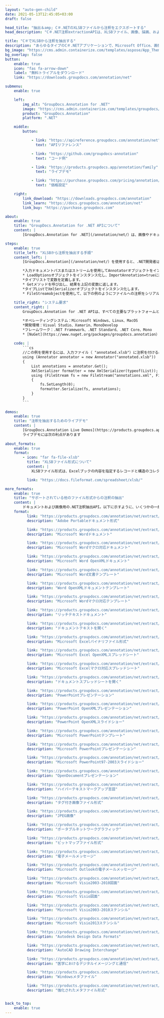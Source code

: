 ```yaml
---
layout: "auto-gen-child"
date: 2021-05-13T12:45:05+03:00
draft: false

head_title: "抽出＆amp; C＃.NETのXLSBファイルから注釈をエクスポートする"
head_description: "C＃.NET注釈extractionAPIは、XLSBファイル、画像、描画、およびドキュメントファイル形式から一般的な注釈タイプを抽出します."

title: "C＃でXLSBから注釈を抽出する"
description: "あらゆるタイプのC＃.NETアプリケーションで、Microsoft Office、画像、HTML、図面、およびその他のドキュメントファイル形式から注釈を抽出します。."
bg_image: "https://cms.admin.containerize.com/templates/aspose/App_Themes/V3/images/bg/header1.png"
bg_overlay: false
button:
    enable: true
    icon: "fas fa-arrow-down"
    label: "無料トライアルをダウンロード"
    link: "https://downloads.groupdocs.com/annotation/net"

submenu:
    enable: true

    left:
        img_alt: "GroupDocs.Annotation for .NET"
        image: "https://cms.admin.containerize.com/templates/groupdocs/images/product-logos/90x90-noborder/groupdocs-annotation-net.png"
        product: "GroupDocs.Annotation"
        platform: ".NET"

    middle:
        button:

            - link: "https://apireference.groupdocs.com/annotation/net"
              text: "APIリファレンス"

            - link: "https://github.com/groupdocs-annotation"
              text: "コード例"

            - link: "https://products.groupdocs.app/annotation/family"
              text: "ライブデモ"

            - link: "https://purchase.groupdocs.com/pricing/annotation/net"
              text: "価格設定"

    right:
        link_download: "https://downloads.groupdocs.com/annotation"
        link_learn: "https://docs.groupdocs.com/annotation/net"
        link_buy: "https://purchase.groupdocs.com"

about:
    enable: true
    title: "GroupDocs.Annotation for .NET APIについて"
    content: |
        [GroupDocs.Annotation for .NET](/annotation/net/）は、画像やドキュメントファイル形式から注釈を読み取り、追加、編集、削除、抽出、エクスポートするためのネイティブの.NET注釈管理APIです。ユーザーは、コメント、メモ、コメント、およびテキスト、グラフィックス、透かしなどのさまざまな注釈タイプを、PDF、HTML、Microsoft Word文書、Excelスプレッドシート、Visioダイアグラム、PowerPointプレゼンテーション、図面、画像、およびその他の多くのファイル形式から簡単に抽出できます。注釈処理機能は、インポートされたドキュメントから注釈を正確に読み取ることができ、注釈のカスタマイズを実装した後、元のファイル形式または目的のファイル形式にエクスポートして戻すことができます。

steps:
    enable: true
    title_left: "XLSBから注釈を抽出する手順"
    content_left: |
        [GroupDocs.Annotation](/annotation/net/）を使用すると、.NET開発者は、いくつかの簡単な手順を実装することで、アプリケーション内のXLSBファイルから注釈情報を簡単に抽出できます。

        *入力ドキュメントパスまたはストリームを使用してAnnotatorオブジェクトをインスタンス化します。
        * LoadOptionsオブジェクトをインスタンス化し、ImportAnnotation=trueに設定します。
        *タイプリストで変数を定義します。
        * Getメソッドを呼び出し、結果を上記の変数に返します。
        *タイプListでXmlSerializerオブジェクトをインスタンス化します。
        * FileStreamobjectを使用して、以下の例のようにファイルへの注釈をシリアル化します。
        
    title_right: "システム要求"
    content_right: |
        GroupDocs.Annotation for .NET APIは、すべての主要なプラットフォームとオペレーティングシステムでサポートされています。以下のコードを実行する前に、システムに次の前提条件がインストールされていることを確認してください。

        *オペレーティングシステム：Microsoft Windows、Linux、MacOS
        *開発環境：Visual Studio、Xamarin、MonoDevelop
        *フレームワーク：.NET Framework、.NET Standard、.NET Core、Mono
        * [NuGet](https://www.nuget.org/packages/groupdocs.annotation）から最新バージョンのGroupDocs.Annotationfor.NETをダウンロードします。
        
    code: |
        ```cs
        //この例を使用するには、入力ファイル（ "annotated.xlsb"）に注釈を付ける必要があります
        using (Annotator annotator = new Annotator("annotated.xlsb"))
        {
        	List annotations = annotator.Get();
        	XmlSerializer formatter = new XmlSerializer(typeof(List));
        	using (FileStream fs = new FileStream("annotations.xml", FileMode.Create))
            {
            	fs.SetLength(0);
                formatter.Serialize(fs, annotations);
            }
        }
        ```
        
demos:
    enable: true
    title: "注釈を抽出するためのライブデモ"
    content: |
        [GroupDocs.Annotation Live Demos](https://products.groupdocs.app/annotation/family）Webサイトにアクセスして、XLSBファイルから注釈を今すぐ抽出します。  
        ライブデモには次の利点があります
        
about_formats:
    enable: true
    format:
        - icon: "far fa-file-xlsb"
          title: "XLSBファイル形式について"
          content: |
            XLSBファイル形式は、Excelブックの内容を指定するレコードと構造のコレクションであるExcelバイナリファイル形式を指定します。コンテンツには、数値、テキスト、または数値とテキストの両方の非構造化または半構造化テーブル、数式、外部データ接続、チャート、および画像を含めることができます。 XLSX（Open XMLファイル形式に基づく）とは異なり、XLSBはバイナリExcelワークブックファイルを表します。 XLSBファイルは、より高速に読み書きできるため、大きなファイルでの作業に役立ちます。 XLSX（および以前のXLS）は、ワークブックを保存するためにユーザーが選択する最も一般的なファイル形式であるため、XLSBがワークブックの保存に使用されることはめったにありません。 MicrosoftOffice2007以降で開くことができます。

          link: "https://docs.fileformat.com/spreadsheet/xlsb/"

more_formats:
    enable: true
    title: "サポートされている他のファイル形式からの注釈の抽出"
    content: |
        ドキュメントおよび画像用の.NET注釈抽出API。以下に示すように、いくつかの一般的なファイル形式から注釈をエクスポートします。
    format: 
          link: "https://products.groupdocs.com/annotation/net/extract/pdf/"
          description: "Adobe Portableドキュメント形式"

          link: "https://products.groupdocs.com/annotation/net/extract/doc/"
          description: "Microsoft Wordドキュメント"

          link: "https://products.groupdocs.com/annotation/net/extract/docm/"
          description: "Microsoft Wordマクロ対応ドキュメント"

          link: "https://products.groupdocs.com/annotation/net/extract/docx/"
          description: "Microsoft Word OpenXMLドキュメント"

          link: "https://products.groupdocs.com/annotation/net/extract/dot/"
          description: "Microsoft Word文書テンプレート"

          link: "https://products.groupdocs.com/annotation/net/extract/dotx/"
          description: "Word OpenXMLドキュメントテンプレート"

          link: "https://products.groupdocs.com/annotation/net/extract/dotm/"
          description: "Microsoft Wordマクロ対応テンプレート"

          link: "https://products.groupdocs.com/annotation/net/extract/rtf/"
          description: "リッチテキストドキュメント"

          link: "https://products.groupdocs.com/annotation/net/extract/odt/"
          description: "ドキュメントテキストを開く"

          link: "https://products.groupdocs.com/annotation/net/extract/xls/"
          description: "Microsoft Excelバイナリファイル形式"

          link: "https://products.groupdocs.com/annotation/net/extract/xlsx/"
          description: "Microsoft Excel OpenXMLスプレッドシート"

          link: "https://products.groupdocs.com/annotation/net/extract/xlsm/"
          description: "Microsoft Excelマクロ対応スプレッドシート"

          link: "https://products.groupdocs.com/annotation/net/extract/ods/"
          description: "ドキュメントスプレッドシートを開く"

          link: "https://products.groupdocs.com/annotation/net/extract/ppt/"
          description: "PowerPointプレゼンテーション"

          link: "https://products.groupdocs.com/annotation/net/extract/pptx/"
          description: "PowerPoint OpenXMLプレゼンテーション"

          link: "https://products.groupdocs.com/annotation/net/extract/ppsx/"
          description: "PowerPoint OpenXMLスライドショー"

          link: "https://products.groupdocs.com/annotation/net/extract/potm/"
          description: "Microsoft PowerPointテンプレート"

          link: "https://products.groupdocs.com/annotation/net/extract/pptm/"
          description: "Microsoft PowerPointプレゼンテーション"

          link: "https://products.groupdocs.com/annotation/net/extract/pps/"
          description: "Microsoft PowerPoint97-2003スライドショー"

          link: "https://products.groupdocs.com/annotation/net/extract/odp/"
          description: "OpenDocumentプレゼンテーション"

          link: "https://products.groupdocs.com/annotation/net/extract/html/"
          description: "ハイパーテキストマークアップ言語"

          link: "https://products.groupdocs.com/annotation/net/extract/tiff/"
          description: "タグ付き画像ファイル形式"

          link: "https://products.groupdocs.com/annotation/net/extract/jpeg/"
          description: "JPEG画像"

          link: "https://products.groupdocs.com/annotation/net/extract/png/"
          description: "ポータブルネットワークグラフィック"

          link: "https://products.groupdocs.com/annotation/net/extract/bmp/"
          description: "ビットマップファイル形式"

          link: "https://products.groupdocs.com/annotation/net/extract/eml/"
          description: "電子メールメッセージ"

          link: "https://products.groupdocs.com/annotation/net/extract/msg/"
          description: "Microsoft Outlookの電子メールメッセージ"

          link: "https://products.groupdocs.com/annotation/net/extract/vsd/"
          description: "Microsoft Visio2003-2010図面"

          link: "https://products.groupdocs.com/annotation/net/extract/vsdx/"
          description: "Microsoft Visio図面"

          link: "https://products.groupdocs.com/annotation/net/extract/vss/"
          description: "Microsoft Visio2003-2010ステンシル"

          link: "https://products.groupdocs.com/annotation/net/extract/vst/"
          description: "Microsoft Visio2013ステンシル"

          link: "https://products.groupdocs.com/annotation/net/extract/dwg/"
          description: "Autodesk Design Data Formats"

          link: "https://products.groupdocs.com/annotation/net/extract/dxf/"
          description: "AutoCAD Drawing Interchange"

          link: "https://products.groupdocs.com/annotation/net/extract/dcm/"
          description: "医学におけるデジタルイメージングと通信"

          link: "https://products.groupdocs.com/annotation/net/extract/wmf/"
          description: "Windowsメタファイル"

          link: "https://products.groupdocs.com/annotation/net/extract/emf/"
          description: "強化されたメタファイル形式"


back_to_top:
    enable: true
---
```

